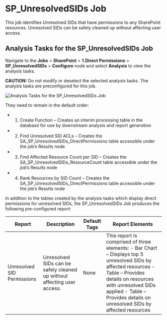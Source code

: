 # SP_UnresolvedSIDs Job

This job identifies Unresolved SIDs that have permissions to any SharePoint resources. Unresolved
SIDs can be safely cleaned up without affecting user access.

## Analysis Tasks for the SP_UnresolvedSIDs Job

Navigate to the **Jobs** > **SharePoint** > **1.Direct Permissions** > **SP_UnresolvedSIDs** >
**Configure** node and select **Analysis** to view the analysis tasks.

**CAUTION:** Do not modify or deselect the selected analysis tasks. The analysis tasks are
preconfigured for this job.

![Analysis Tasks for the SP_UnresolvedSIDs Job](/img/product_docs/accessanalyzer/solutions/filesystem/directpermissions/unresolvedsidsanalysis.webp)

They need to remain in the default order:

-   1. Create Function – Creates an interim processing table in the database for use by downstream
       analysis and report generation
-   2. Find Unresolved SID ACLs – Creates the SA_SP_UnresolvedSIDs_DirectPermissions table
       accessible under the job’s Results node
-   3. Find Affected Resource Count per SID – Creates the SA_SP_UnresolvedSIDs_ResourceCount table
       accessible under the job’s Results node
-   4. Rank Resources by SID Count – Creates the SA_SP_UnresolvedSIDs_DirectPermissions table
       accessible under the job’s Results node

In addition to the tables created by the analysis tasks which display direct permissions for
unresolved SIDs, the SP_UnresolvedSIDs Job produces the following pre-configured report:

| Report                     | Description                                                             | Default Tags | Report Elements                                                                                                                                                                                                                                         |
| -------------------------- | ----------------------------------------------------------------------- | ------------ | ------------------------------------------------------------------------------------------------------------------------------------------------------------------------------------------------------------------------------------------------------- |
| Unresolved SID Permissions | Unresolved SIDs can be safely cleaned up without affecting user access. | None         | This report is comprised of three elements: - Bar Chart – Displays top 5 unresolved SIDs by affected resources - Table – Provides details on resources with unresolved SIDs applied - Table – Provides details on unresolved SIDs by affected resources |
